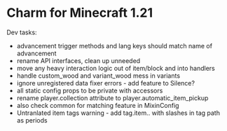 # Charm for Minecraft 1.21

Dev tasks:
- advancement trigger methods and lang keys should match name of advancement
- rename API interfaces, clean up unneeded
- move any heavy interaction logic out of item/block and into handlers
- handle custom_wood and variant_wood mess in variants
- ignore unregistered data fixer errors - add feature to Silence?
- all static config props to be private with accessors
- rename player.collection attribute to player.automatic_item_pickup
- also check common for matching feature in MixinConfig
- Untranlated item tags warning - add tag.item.<namespace>.<path> with slashes in tag path as periods